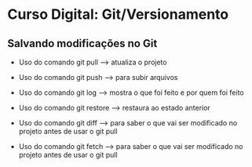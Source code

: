 # Curso Digital: Git/Versionamento

## Salvando modificações no Git

* Uso do comando git pull --> atualiza o projeto

* Uso do comando git push --> para subir arquivos

* Uso do comando git log --> mostra o que foi feito e por quem foi feito

* Uso do comando git restore --> restaura ao estado anterior

* Uso do comando git diff --> para saber o que vai ser modificado no projeto antes de usar o git pull

* Uso do comando git fetch --> para saber o que vai ser modificado no projeto antes de usar o git pull
